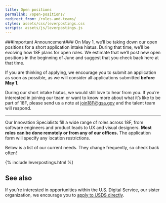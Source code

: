 ```yaml
---
title: Open positions
permalink: /open-positions/
redirect_from: /roles-and-teams/
styles: assets/css/leverpostings.css
scripts: assets/js/leverpostings.js
---
```


###Important Announcement###
On May 1, we’ll be taking down our open positions for a short application intake hiatus. During that time, we’ll be evolving how 18F plans for open roles. We estimate that we’ll post new open positions in the beginning of June and suggest that you check back here at that time.

If you are thinking of applying, we encourage you to submit an application as soon as possible, as we will consider all applications submitted **before May 1**.

During our short intake hiatus, we would still love to hear from you. If you’re interested in joining our team or want to know more about what it’s like to be part of 18F, please send us a note at join18F@gsa.gov and the talent team will respond. 

---
Our Innovation Specialists fill a wide range of roles across 18F, from software engineers and product leads to UX and visual designers. **Most roles can be done remotely or from any of our offices.** The application form will specify any location restrictions.

Below is a list of our current needs. They change frequently, so check back often!

{% include leverpostings.html %}

## See also
If you're interested in opportunities within the U.S. Digital Service, our sister organization, we encourage you to [apply to USDS directly](https://www.whitehouse.gov/digital/united-states-digital-service).
